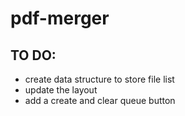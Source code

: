 # pdf-merger

## TO DO:
- create data structure to store file list
- update the layout
- add a create and clear queue button